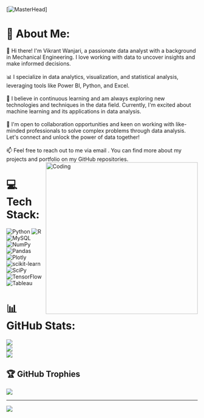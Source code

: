 [![MasterHead](https://unite.un.org/sites/unite.un.org/files/styles/panopoly_image_original/public/pages/analytics-banner_1.png?itok=ZMQjool9)]
# 💫 About Me:
👋 Hi there! I'm Vikrant Wanjari, a passionate data analyst with a background in Mechanical Engineering. I love working with data to uncover insights and make informed decisions.  <br><br>📊 I specialize in data analytics, visualization, and statistical analysis, leveraging tools like Power BI, Python, and Excel. <br><br>🌱 I believe in continuous learning and am always exploring new technologies and techniques in the data field. Currently, I'm excited about machine learning and its applications in data analysis.  <br><br>🤝 I'm open to collaboration opportunities and keen on working with like-minded professionals to solve complex problems through data analysis. Let's connect and unlock the power of data together!  <br><br>📫 Feel free to reach out to me via email . You can find more about my projects and portfolio on my GitHub repositories.<br>
<img align="right" alt="Coding" width="400" src="https://camo.githubusercontent.com/8bf6f6d78abc81fcf9c49f10649423e73ea44bc248e83aaae8759d401c829a84/68747470733a2f2f70687973696373677572756b756c2e66696c65732e776f726470726573732e636f6d2f323031392f30322f6368617261637465722d312e676966">


# 💻 Tech Stack:
![Python](https://img.shields.io/badge/python-3670A0?style=for-the-badge&logo=python&logoColor=ffdd54) ![R](https://img.shields.io/badge/R-276DC3?style=for-the-badge&logo=r&logoColor=white) ![MySQL](https://img.shields.io/badge/mysql-%2300f.svg?style=for-the-badge&logo=mysql&logoColor=white) ![NumPy](https://img.shields.io/badge/numpy-%23013243.svg?style=for-the-badge&logo=numpy&logoColor=white) ![Pandas](https://img.shields.io/badge/pandas-%23150458.svg?style=for-the-badge&logo=pandas&logoColor=white) ![Plotly](https://img.shields.io/badge/Plotly-%233F4F75.svg?style=for-the-badge&logo=plotly&logoColor=white) ![scikit-learn](https://img.shields.io/badge/scikit--learn-%23F7931E.svg?style=for-the-badge&logo=scikit-learn&logoColor=white) ![SciPy](https://img.shields.io/badge/SciPy-%230C55A5.svg?style=for-the-badge&logo=scipy&logoColor=%white) ![TensorFlow](https://img.shields.io/badge/TensorFlow-%23FF6F00.svg?style=for-the-badge&logo=TensorFlow&logoColor=white) ![Tableau](https://img.shields.io/badge/Tableau-E97627?style=for-the-badge&logo=Tableau&logoColor=white)
# 📊 GitHub Stats:
![](https://github-readme-stats.vercel.app/api?username=vcwanjari&theme=dark&hide_border=false&include_all_commits=false&count_private=false)<br/>
![](https://github-readme-streak-stats.herokuapp.com/?user=vcwanjari&theme=dark&hide_border=false)<br/>
![](https://github-readme-stats.vercel.app/api/top-langs/?username=vcwanjari&theme=dark&hide_border=false&include_all_commits=false&count_private=false&layout=compact)

## 🏆 GitHub Trophies
![](https://github-profile-trophy.vercel.app/?username=vcwanjari&theme=radical&no-frame=false&no-bg=true&margin-w=4)

---
[![](https://visitcount.itsvg.in/api?id=vcwanjari&icon=0&color=0)](https://visitcount.itsvg.in)
